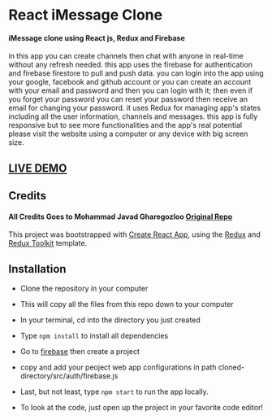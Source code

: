 # React iMessage Clone

#### iMessage clone using React js, Redux and Firebase

in this app you can create channels then chat with anyone in real-time without any refresh needed. this app uses the firebase for authentication and firebase firestore to pull and push data. you can login into the app using your google, facebook and github account or you can create an account with your email and password and then you can login with it; then even if you forget your password you can reset your password then receive an email for changing your password. it uses Redux for managing app's states including all the user information, channels and messages. this app is fully responsive but to see more functionalities and the app's real potential please visit the website using a computer or any device with big screen size.

## <a href="https://imessage-clone-mjghr.web.app/" target="_blank">LIVE DEMO</a>

## Credits

#### All Credits Goes to Mohammad Javad Gharegozloo <a href='https://github.com/mjghr' target="_blank">Original Repo</a>

This project was bootstrapped with [Create React App](https://github.com/facebook/create-react-app), using the [Redux](https://redux.js.org/) and [Redux Toolkit](https://redux-toolkit.js.org/) template.


## Installation
- Clone the repository in your computer
- This will copy all the files from this repo down to your computer
- In your terminal, cd into the directory you just created
- Type ```npm install``` to install all dependencies
- Go to <a href="https://firebase.google.com/" target="_blank">firebase</a> then create a project
- copy and add your peoject web app configurations in path cloned-directory/src/auth/firebase.js
- Last, but not least, type ```npm start``` to run the app locally.

- To look at the code, just open up the project in your favorite code editor!

